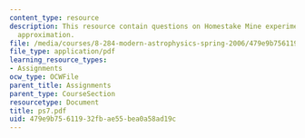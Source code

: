 ```yaml
---
content_type: resource
description: This resource contain questions on Homestake Mine experiment, Eddington-Barbier
  approximation.
file: /media/courses/8-284-modern-astrophysics-spring-2006/479e9b75611932fbae55bea0a58ad19c_ps7.pdf
file_type: application/pdf
learning_resource_types:
- Assignments
ocw_type: OCWFile
parent_title: Assignments
parent_type: CourseSection
resourcetype: Document
title: ps7.pdf
uid: 479e9b75-6119-32fb-ae55-bea0a58ad19c
---
```

